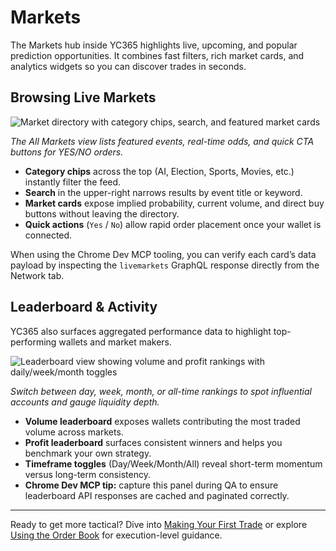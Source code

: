 # Markets

The Markets hub inside YC365 highlights live, upcoming, and popular prediction opportunities. It combines fast filters, rich market cards, and analytics widgets so you can discover trades in seconds.

## Browsing Live Markets

![Market directory with category chips, search, and featured market cards](../img/yc365/home-dashboard.png)

*The All Markets view lists featured events, real-time odds, and quick CTA buttons for YES/NO orders.*

- **Category chips** across the top (AI, Election, Sports, Movies, etc.) instantly filter the feed.
- **Search** in the upper-right narrows results by event title or keyword.
- **Market cards** expose implied probability, current volume, and direct buy buttons without leaving the directory.
- **Quick actions** (`Yes` / `No`) allow rapid order placement once your wallet is connected.

When using the Chrome Dev MCP tooling, you can verify each card’s data payload by inspecting the `livemarkets` GraphQL response directly from the Network tab.

## Leaderboard & Activity

YC365 also surfaces aggregated performance data to highlight top-performing wallets and market makers.

![Leaderboard view showing volume and profit rankings with daily/week/month toggles](../img/yc365/leaderboard.png)

*Switch between day, week, month, or all-time rankings to spot influential accounts and gauge liquidity depth.*

- **Volume leaderboard** exposes wallets contributing the most traded volume across markets.
- **Profit leaderboard** surfaces consistent winners and helps you benchmark your own strategy.
- **Timeframe toggles** (Day/Week/Month/All) reveal short-term momentum versus long-term consistency.
- **Chrome Dev MCP tip:** capture this panel during QA to ensure leaderboard API responses are cached and paginated correctly.

---

Ready to get more tactical? Dive into [Making Your First Trade](making-your-first-trade.md) or explore [Using the Order Book](using-the-order-book.md) for execution-level guidance.

